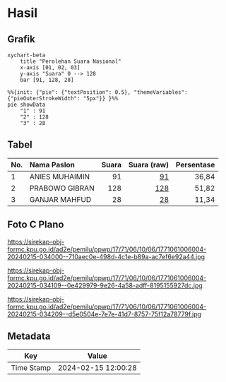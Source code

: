 # Hasil

## Grafik

```mermaid
xychart-beta
    title "Perolehan Suara Nasional"
    x-axis [01, 02, 03]
    y-axis "Suara" 0 --> 128
    bar [91, 128, 28]
```

```mermaid
%%{init: {"pie": {"textPosition": 0.5}, "themeVariables": {"pieOuterStrokeWidth": "5px"}} }%%
pie showData
    "1" : 91
    "2" : 128
    "3" : 28
```

## Tabel

| No. | Nama Paslon    | Suara | Suara (raw) | Persentase |
|:--- |:-------------- | -----:| -----------:| ----------:|
| 1   | ANIES MUHAIMIN | 91    | [91][p-1]   | 36,84      |
| 2   | PRABOWO GIBRAN | 128   | [128][p-2]  | 51,82      |
| 3   | GANJAR MAHFUD  | 28    | [28][p-3]   | 11,34      |


[p-1]: https://github.com/gigit-pemilu/pemilu-2024/blob/main/pilpres/hitung-suara/sub/17-bengkulu/sub/71-kota-bengkulu/sub/06-ratu-agung/sub/1006-sawah-lebar/sub/004-tps/sub/paslon-1.txt
[p-2]: https://github.com/gigit-pemilu/pemilu-2024/blob/main/pilpres/hitung-suara/sub/17-bengkulu/sub/71-kota-bengkulu/sub/06-ratu-agung/sub/1006-sawah-lebar/sub/004-tps/sub/paslon-2.txt
[p-3]: https://github.com/gigit-pemilu/pemilu-2024/blob/main/pilpres/hitung-suara/sub/17-bengkulu/sub/71-kota-bengkulu/sub/06-ratu-agung/sub/1006-sawah-lebar/sub/004-tps/sub/paslon-3.txt

## Foto C Plano

https://sirekap-obj-formc.kpu.go.id/ad2e/pemilu/ppwp/17/71/06/10/06/1771061006004-20240215-034000--710aec0e-498d-4c1e-b89a-ac7ef6e92a44.jpg

https://sirekap-obj-formc.kpu.go.id/ad2e/pemilu/ppwp/17/71/06/10/06/1771061006004-20240215-034109--0e429979-9e26-4a58-adff-8195155927dc.jpg

https://sirekap-obj-formc.kpu.go.id/ad2e/pemilu/ppwp/17/71/06/10/06/1771061006004-20240215-034209--d5e0504e-7e7e-41d7-8757-75f12a78779f.jpg


## Metadata

| Key        | Value               |
| ---------- | ------------------- |
| Time Stamp | 2024-02-15 12:00:28 |



